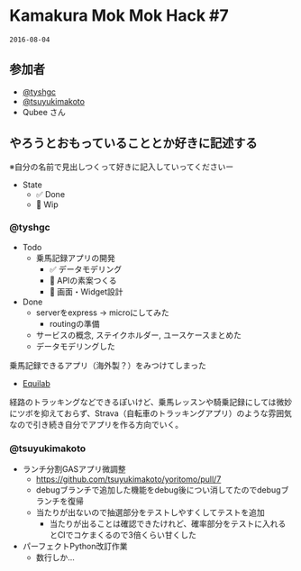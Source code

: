 # Kamakura Mok Mok Hack #7

`2016-08-04`

## 参加者

- [@tyshgc](http://twitter.com/tyshgc)
- [@tsuyukimakoto](https://twitter.com/everes)
- Qubee さん

## やろうとおもっていることとか好きに記述する
※自分の名前で見出しつくって好きに記入していってくださいー

- State
  - ✅ Done
  - 🚧 Wip

### @tyshgc

- Todo
  - 乗馬記録アプリの開発
    - ✅ データモデリング
    - 🚧 APIの素案つくる
    - 🚧 画面・Widget設計
- Done
  - serverをexpress -> microにしてみた
    - routingの準備
  - サービスの概念, ステイクホルダー, ユースケースまとめた
  - データモデリングした

乗馬記録できるアプリ（海外製？）をみつけてしまった
- [Equilab](https://t.co/q4m2Cu8kLc)

経路のトラッキングなどできるぽいけど、乗馬レッスンや騎乗記録にしては微妙にツボを抑えておらず、Strava（自転車のトラッキングアプリ）のような雰囲気なので引き続き自分でアプリを作る方向でいく。

### @tsuyukimakoto

- ランチ分割GASアプリ微調整
  - https://github.com/tsuyukimakoto/yoritomo/pull/7
  - debugブランチで追加した機能をdebug後につい消してたのでdebugブランチを復帰
  - 当たりが出ないので抽選部分をテストしやすくしてテストを追加
    - 当たりが出ることは確認できたけれど、確率部分をテストに入れるとCIでコケまくるので3倍くらい甘くした
- パーフェクトPython改訂作業
  - 数行しか…
